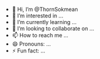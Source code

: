 - 👋 Hi, I’m @ThornSokmean
- 👀 I’m interested in ...
- 🌱 I’m currently learning ...
- 💞️ I’m looking to collaborate on ...
- 📫 How to reach me ...
- 😄 Pronouns: ...
- ⚡ Fun fact: ...

<!---
ThornSokmean/ThornSokmean is a ✨ special ✨ repository because its `README.md` (this file) appears on your GitHub profile.
You can click the Preview link to take a look at your changes.
--->

